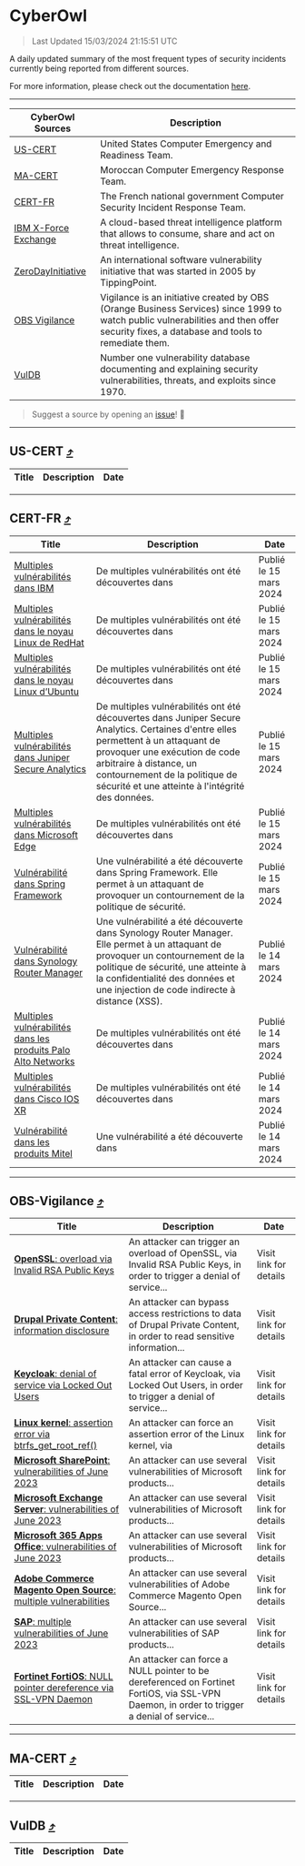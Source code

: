 
 <div id='top'></div>

# CyberOwl

 > Last Updated 15/03/2024 21:15:51 UTC
 
 A daily updated summary of the most frequent types of security incidents currently being reported from different sources.
 
 For more information, please check out the documentation [here](./docs/README.md).
 
 ---
 |CyberOwl Sources|Description|
 |---|---|
 |[US-CERT](#us-cert-arrow_heading_up)|United States Computer Emergency and Readiness Team.|
 |[MA-CERT](#ma-cert-arrow_heading_up)|Moroccan Computer Emergency Response Team.|
 |[CERT-FR](#cert-fr-arrow_heading_up)|The French national government Computer Security Incident Response Team.|
 |[IBM X-Force Exchange](#ibmcloud-arrow_heading_up)|A cloud-based threat intelligence platform that allows to consume, share and act on threat intelligence.|
 |[ZeroDayInitiative](#zerodayinitiative-arrow_heading_up)|An international software vulnerability initiative that was started in 2005 by TippingPoint.|
 |[OBS Vigilance](#obs-vigilance-arrow_heading_up)|Vigilance is an initiative created by OBS (Orange Business Services) since 1999 to watch public vulnerabilities and then offer security fixes, a database and tools to remediate them.|
 |[VulDB](#vuldb-arrow_heading_up)|Number one vulnerability database documenting and explaining security vulnerabilities, threats, and exploits since 1970.|
 
 > Suggest a source by opening an [issue](https://github.com/karimhabush/cyberowl/issues)! :raised_hands:
 ---

## US-CERT [:arrow_heading_up:](#cyberowl)

 |Title|Description|Date|
 |---|---|---|
 
 ---

## CERT-FR [:arrow_heading_up:](#cyberowl)

 |Title|Description|Date|
 |---|---|---|
 |[Multiples vulnérabilités dans IBM](https://www.cert.ssi.gouv.fr/avis/CERTFR-2024-AVI-0228/)|De multiples vulnérabilités ont été découvertes dans |Publié le 15 mars 2024|
 |[Multiples vulnérabilités dans le noyau Linux de RedHat](https://www.cert.ssi.gouv.fr/avis/CERTFR-2024-AVI-0227/)|De multiples vulnérabilités ont été découvertes dans |Publié le 15 mars 2024|
 |[Multiples vulnérabilités dans le noyau Linux d’Ubuntu](https://www.cert.ssi.gouv.fr/avis/CERTFR-2024-AVI-0226/)|De multiples vulnérabilités ont été découvertes dans |Publié le 15 mars 2024|
 |[Multiples vulnérabilités dans Juniper Secure Analytics](https://www.cert.ssi.gouv.fr/avis/CERTFR-2024-AVI-0225/)|De multiples vulnérabilités ont été découvertes dans Juniper Secure Analytics. Certaines d'entre elles permettent à un attaquant de provoquer une exécution de code arbitraire à distance, un contournement de la politique de sécurité et une atteinte à l'intégrité des données.|Publié le 15 mars 2024|
 |[Multiples vulnérabilités dans Microsoft Edge](https://www.cert.ssi.gouv.fr/avis/CERTFR-2024-AVI-0224/)|De multiples vulnérabilités ont été découvertes dans |Publié le 15 mars 2024|
 |[Vulnérabilité dans Spring Framework](https://www.cert.ssi.gouv.fr/avis/CERTFR-2024-AVI-0223/)|Une vulnérabilité a été découverte dans Spring Framework. Elle permet à un attaquant de provoquer un contournement de la politique de sécurité.|Publié le 15 mars 2024|
 |[Vulnérabilité dans Synology Router Manager](https://www.cert.ssi.gouv.fr/avis/CERTFR-2024-AVI-0222/)|Une vulnérabilité a été découverte dans Synology Router Manager. Elle permet à un attaquant de provoquer un contournement de la politique de sécurité, une atteinte à la confidentialité des données et une injection de code indirecte à distance (XSS).|Publié le 14 mars 2024|
 |[Multiples vulnérabilités dans les produits Palo Alto Networks](https://www.cert.ssi.gouv.fr/avis/CERTFR-2024-AVI-0221/)|De multiples vulnérabilités ont été découvertes dans |Publié le 14 mars 2024|
 |[Multiples vulnérabilités dans Cisco IOS XR](https://www.cert.ssi.gouv.fr/avis/CERTFR-2024-AVI-0220/)|De multiples vulnérabilités ont été découvertes dans |Publié le 14 mars 2024|
 |[Vulnérabilité dans les produits Mitel](https://www.cert.ssi.gouv.fr/avis/CERTFR-2024-AVI-0219/)|Une vulnérabilité a été découverte dans |Publié le 14 mars 2024|
 
 ---

## OBS-Vigilance [:arrow_heading_up:](#cyberowl)

 |Title|Description|Date|
 |---|---|---|
 |[<a href="https://vigilance.fr/vulnerability/OpenSSL-overload-via-Invalid-RSA-Public-Keys-43290" class="noirorange"><b>OpenSSL</b>: overload via Invalid RSA Public Keys</a>](https://vigilance.fr/vulnerability/OpenSSL-overload-via-Invalid-RSA-Public-Keys-43290)|An attacker can trigger an overload of OpenSSL, via Invalid RSA Public Keys, in order to trigger a denial of service...|Visit link for details|
 |[<a href="https://vigilance.fr/vulnerability/Drupal-Private-Content-information-disclosure-43672" class="noirorange"><b>Drupal Private Content</b>: information disclosure</a>](https://vigilance.fr/vulnerability/Drupal-Private-Content-information-disclosure-43672)|An attacker can bypass access restrictions to data of Drupal Private Content, in order to read sensitive information...|Visit link for details|
 |[<a href="https://vigilance.fr/vulnerability/Keycloak-denial-of-service-via-Locked-Out-Users-43656" class="noirorange"><b>Keycloak</b>: denial of service via Locked Out Users</a>](https://vigilance.fr/vulnerability/Keycloak-denial-of-service-via-Locked-Out-Users-43656)|An attacker can cause a fatal error of Keycloak, via Locked Out Users, in order to trigger a denial of service...|Visit link for details|
 |[<a href="https://vigilance.fr/vulnerability/Linux-kernel-assertion-error-via-btrfs-get-root-ref-43654" class="noirorange"><b>Linux kernel</b>: assertion error via <wbr>btrfs_get_root_ref()</wbr></a>](https://vigilance.fr/vulnerability/Linux-kernel-assertion-error-via-btrfs-get-root-ref-43654)|An attacker can force an assertion error of the Linux kernel, via |Visit link for details|
 |[<a href="https://vigilance.fr/vulnerability/Microsoft-SharePoint-vulnerabilities-of-June-2023-41485" class="noirorange"><b>Microsoft SharePoint</b>: vulnerabilities of June 2023</a>](https://vigilance.fr/vulnerability/Microsoft-SharePoint-vulnerabilities-of-June-2023-41485)|An attacker can use several vulnerabilities of Microsoft products...|Visit link for details|
 |[<a href="https://vigilance.fr/vulnerability/Microsoft-Exchange-Server-vulnerabilities-of-June-2023-41484" class="noirorange"><b>Microsoft Exchange Server</b>: vulnerabilities of June 2023</a>](https://vigilance.fr/vulnerability/Microsoft-Exchange-Server-vulnerabilities-of-June-2023-41484)|An attacker can use several vulnerabilities of Microsoft products...|Visit link for details|
 |[<a href="https://vigilance.fr/vulnerability/Microsoft-365-Apps-Office-vulnerabilities-of-June-2023-41483" class="noirorange"><b>Microsoft 365 Apps  Office</b>: vulnerabilities of June 2023</a>](https://vigilance.fr/vulnerability/Microsoft-365-Apps-Office-vulnerabilities-of-June-2023-41483)|An attacker can use several vulnerabilities of Microsoft products...|Visit link for details|
 |[<a href="https://vigilance.fr/vulnerability/Adobe-Commerce-Magento-Open-Source-multiple-vulnerabilities-41480" class="noirorange"><b>Adobe Commerce  Magento Open Source</b>: multiple vulnerabilities</a>](https://vigilance.fr/vulnerability/Adobe-Commerce-Magento-Open-Source-multiple-vulnerabilities-41480)|An attacker can use several vulnerabilities of Adobe Commerce  Magento Open Source...|Visit link for details|
 |[<a href="https://vigilance.fr/vulnerability/SAP-multiple-vulnerabilities-of-June-2023-41472" class="noirorange"><b>SAP</b>: multiple vulnerabilities of June 2023</a>](https://vigilance.fr/vulnerability/SAP-multiple-vulnerabilities-of-June-2023-41472)|An attacker can use several vulnerabilities of SAP products...|Visit link for details|
 |[<a href="https://vigilance.fr/vulnerability/Fortinet-FortiOS-NULL-pointer-dereference-via-SSL-VPN-Daemon-41458" class="noirorange"><b>Fortinet FortiOS</b>: NULL pointer dereference via SSL-VPN Daemon</a>](https://vigilance.fr/vulnerability/Fortinet-FortiOS-NULL-pointer-dereference-via-SSL-VPN-Daemon-41458)|An attacker can force a NULL pointer to be dereferenced on Fortinet FortiOS, via SSL-VPN Daemon, in order to trigger a denial of service...|Visit link for details|
 
 ---

## MA-CERT [:arrow_heading_up:](#cyberowl)

 |Title|Description|Date|
 |---|---|---|
 
 ---

## VulDB [:arrow_heading_up:](#cyberowl)

 |Title|Description|Date|
 |---|---|---|
 